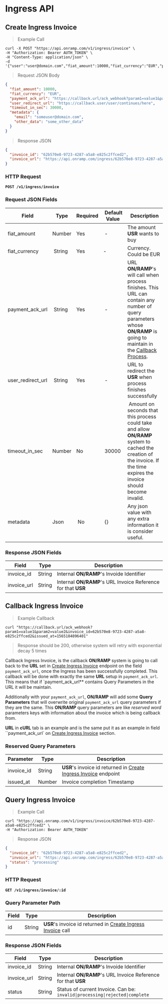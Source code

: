 # Ingress API

## Create Ingress Invoice

> Example Call

```shell
curl -X POST "https://api.onramp.com/v1/ingress/invoice" \
-H "Authorization: Bearer AUTH_TOKEN" \
-H "Content-Type: application/json" \
-d '{"user":"user@domain.com","fiat_amount":10000,"fiat_currency":"EUR","payment_ack_url":"www.example.com/ack_webhook","user_redirect_url":"www.example.com/user/continues/here","valid_timeout":30000}'
```

> Request JSON Body

```json
{
  "fiat_amount": 10000,
  "fiat_currency": "EUR",
  "payment_ack_url": "https://callback.url/ack_webhook?param1=value1&param2=value2",
  "user_redirect_url": "https://callback.user/user/continues/here",
  "timeout_in_sec": 30000,
  "metadata": {
    "email": "someuser@domain.com",
    "other_data": "some_other_data"
  }
}
```

> Response JSON

```json
{
  "invoice_id": "62b570e8-9723-4287-a5a8-e825c2ffced2",
  "invoice_url": "https://api.onramp.com/ingress/62b570e8-9723-4287-a5a8-e825c2ffced2"
}
```

### HTTP Request

<aside class="success"><b><code>POST /v1/ingress/invoice</code></b></aside>

### Request JSON Fields

Field | Type | Required | Default Value | Description 
--------- | ------- | ----- | ----------- | ---------
fiat_amount | Number | Yes  | - | The amount **USR** wants to buy
fiat_currency | String | Yes | - | Currency. Could be EUR|USD|... 
payment_ack_url | String | Yes | - | URL **ON/RAMP**'s will call when process finishes. This URL can contain any number of query parameters whose **ON/RAMP** is going to maintain in the [Callback Process](#callback-ingress-invoice).
user_redirect_url | String | Yes | - | URL to redirect the **USR** when process finishes successfully
timeout_in_sec | Number | No | 30000 | Amount on seconds that this process could take and allow **ON/RAMP** system to cached the creation of the invoice. If the time expires the invoice should become invalid. 
metadata | Json | No | {} | Any json value with any extra information it is consider useful.

### Response JSON Fields

Field | Type | Description
--------- | ------- | -----------
invoice_id | String | Internal **ON/RAMP**'s Invoide Identifier
invoice_url | String | Internal **ON/RAMP**'s URL Invoice Reference for that **USR**


## Callback Ingress Invoice

> Example Callback 

```shell
curl "https://callback.url/ack_webhook?param1=value1&param2=value2&invoice_id=62b570e8-9723-4287-a5a8-e825c2ffced2&issued_at=1565184896401"
```

> Response should be 200, otherwise system will retry with exponential decay 5 times

Callback Ingress Invoice, is the callback **ON/RAMP** system is going to call back to the **URL** set in [Create Ingress Invoice](#create-ingress-invoice) endpoint on the field `payment_ack_url`, once the Ingress has been successfully completed. This callback will be done with exactly the same **URL** setup in `payment_ack_url`. This means that if `payment_ack_url** contains Query Parameters in the URL it will be maintain.

Additionally with your `payment_ack_url`, **ON/RAMP** will add some **Query Parameters** that will overwrite original `payment_ack_url` query parameters if they are the same. This **ON/RAMP** query parameters are like *reserved word* parameters keys with information about the invoice which is being callback from.

**URL** in **cURL** tab is an example and is the same put it as an example in field ``payment_ack_url` on [Create Ingress Invoice](#create-ingress-invoice) section.


### Reserved Query Parameters

Parameter | Type | Description
--------- | ------- | -----------
invoice_id | String | **USR**'s invoice id returned in [Create Ingress Invoice](#create-ingress-invoice) endpoint
issued_at | Number | Invoice completion Timestamp


## Query Ingress Invoice

> Example Call

```shell
curl "https://api.onramp.com/v1/ingress/invoice/62b570e8-9723-4287-a5a8-e825c2ffced2" \
-H "Authorization: Bearer AUTH_TOKEN" 
```

> Response JSON

```json
{
  "invoice_id": "62b570e8-9723-4287-a5a8-e825c2ffced2",
  "invoice_url": "https://api.onramp.com/ingress/62b570e8-9723-4287-a5a8-e825c2ffced2",
  "status": "processing"
}
```

### HTTP Request

<aside class="success"><b><code>GET /v1/ingress/invoice/:id</code></b></aside>

### Query Parameter Path

Field | Type | Description
--------- | ------- | -----------
id | String | **USR**'s invoice id returned in [Create Ingress Invoice](#create-ingress-invoice) call

### Response JSON Fields

Field | Type | Description
--------- | ------- | -----------
invoice_id | String | Internal **ON/RAMP**'s Invoide Identifier
invoice_url | String | Internal **ON/RAMP**'s URL Invoice Reference for that **USR**
status | String | Status of current Invoice. Can be: <code>invalid&#124;processing&#124;rejected&#124;complete</code>
